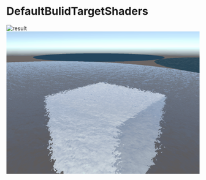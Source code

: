 # DefaultBulidTargetShaders


![result](https://github.com/golden-duck2/DefaultBulidTargetShaders/blob/master/water01.gif?raw=true)
![result](https://github.com/golden-duck2/DefaultBulidTargetShaders/blob/master/water02.gif?raw=true)
